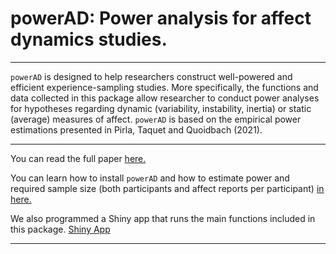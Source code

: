 # powerAD: Power analysis for affect dynamics studies.
***

`powerAD` is designed to help researchers construct well-powered and efficient experience-sampling studies. More specifically, the functions and data collected in this package allow researcher to conduct power analyses for hypotheses regarding dynamic (variability, instability, inertia) or static (average) measures of affect. `powerAD` is based on the empirical power estimations presented in Pirla, Taquet and Quoidbach (2021).

***

You can read the full paper [here.](https://osf.io/x2ywa)


You can learn how to install `powerAD` and how to estimate power and required sample size (both participants and affect reports per participant) [in here.](https://sergiopirla.github.io/powerAD/articles/powerAD.html)

We also programmed a Shiny app that runs the main functions included in this package. [Shiny App](https://sergiopirla.shinyapps.io/powerADapp/)

***
